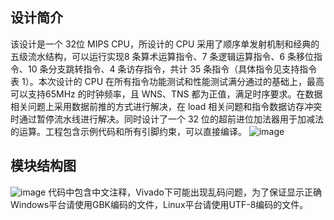 设计简介
---------------
  该设计是一个 32位 MIPS CPU，所设计的 CPU 采用了顺序单发射机制和经典的五级流水结构，可以运行实现8 条算术运算指令、7 条逻辑运算指令、6 条移位指令、10 条分支跳转指令、4 条访存指令，共计 35 条指令（具体指令见支持指令表 1）。本次设计的 CPU 在所有指令功能测试和性能测试满分通过的基础上，最高可以支持65MHz 的时钟频率，且 WNS、TNS 都为正值，满足时序要求。在数据相关问题上采用数据前推的方式进行解决，在 load 相关问题和指令数据访存冲突时通过暂停流水线进行解决。同时设计了一个 32 位的超前进位加法器用于加减法的运算。工程包含示例代码和所有引脚约束，可以直接编译。
![image](https://github.com/user-attachments/assets/b8c26b90-9657-4400-bb21-ef19085af65d)

模块结构图
---------------
![image](https://github.com/user-attachments/assets/082b4d72-05b2-4630-8380-196f15e6540a)
代码中包含中文注释，Vivado下可能出现乱码问题，为了保证显示正确
Windows平台请使用GBK编码的文件，Linux平台请使用UTF-8编码的文件。  
